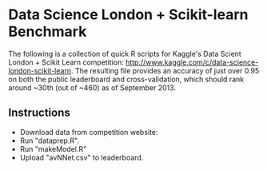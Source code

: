 # Data Science London + Scikit-learn Benchmark

The following is a collection of quick R scripts for Kaggle's Data Scient London + Scikit Learn competition: http://www.kaggle.com/c/data-science-london-scikit-learn. The resulting file provides an accuracy of just over 0.95 on both the public leaderboard and cross-validation, which should rank around ~30th (out of ~460) as of September 2013. 

## Instructions

* Download data from competition website:
* Run "dataprep.R".
* Run "makeModel.R"
* Upload "avNNet.csv" to leaderboard.
